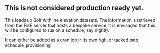 ## This is not considered production ready yet.

This loads up Solr with the elevation datasets. The information is retrieved from the
FME server that hosts a bespoke service. It is envisaged that this will be
configured to run on a schedule, say nightly.

It can either be added as a cron job in its own right or tacked onto
schedule_provisioning